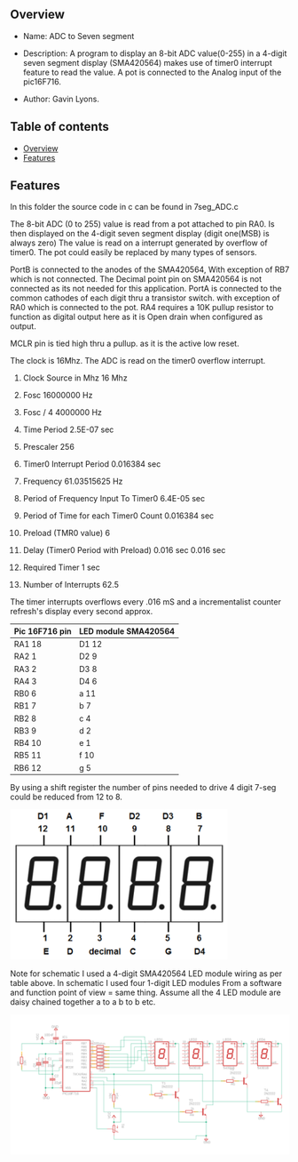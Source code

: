 
Overview
--------------------------------------------
* Name: ADC to Seven segment
* Description: A program to display an 8-bit ADC value(0-255) in a 4-digit seven segment display (SMA420564) makes use of timer0 interrupt feature to read the value. A pot is connected to the
Analog input of the pic16F716. 
  
* Author: Gavin Lyons.

Table of contents
---------------------------

  * [Overview](#overview)
  * [Features](#features)


Features
----------------------

In this folder the source code in c can be found in 7seg_ADC.c

The 8-bit ADC (0 to 255) value is read from a pot attached to pin RA0.
Is then displayed on the 4-digit seven segment display (digit one(MSB) is always zero)
The value is read on a interrupt generated by overflow of timer0.
The pot could easily be replaced by many types of sensors. 

PortB is connected to the anodes of the SMA420564,
With exception of RB7 which is not connected. 
The Decimal point pin on SMA420564 is not connected as its not needed for this application. 
PortA is connected to the common cathodes of each digit thru a transistor switch.
with exception of RA0 which is connected to the pot.
RA4 requires a 10K pullup resistor to function as digital output here
as it is Open drain when configured as output.

MCLR pin is tied high thru a pullup. as it is the active low reset. 

The clock is 16Mhz. The ADC is read on the timer0 overflow interrupt.

1. Clock Source in Mhz	16	Mhz			
2. Fosc   	16000000	Hz			
3. Fosc / 4	4000000	Hz			
4. Time Period	2.5E-07	sec			
5. Prescaler	256				
6. Timer0 Interrupt Period	0.016384	sec			
7. Frequency	61.03515625	Hz			
8. Period of Frequency Input To Timer0	6.4E-05	sec			
9. Period of Time for each Timer0 Count	0.016384	sec			
					
10. Preload (TMR0 value)	6				
11. Delay (Timer0 Period with Preload)	0.016	sec		0.016	sec
					
12. Required Timer	1	sec			
13. Number of Interrupts	62.5				

The timer interrupts overflows every .016 mS and a incrementalist counter refresh's display every second approx.


| Pic 16F716 pin  | LED module SMA420564 |
| ------ | ------ |
| RA1 18 | D1 12  |
| RA2 1| D2 9 |
| RA3 2 | D3 8 |
| RA4 3 | D4 6 |
| RB0 6| a 11 |  
| RB1 7| b 7 |
| RB2 8| c 4 |
| RB3 9| d 2|
| RB4 10| e 1 |
| RB5 11| f 10 |
| RB6 12| g 5 |

By using a shift register the number of pins needed to drive 4 digit 7-seg could be reduced from 12 to 8.
 

![PIC](https://github.com/gavinlyonsrepo/pic_16F716_projects/blob/master/images/7segpinout.png)


Note for schematic I used a 4-digit SMA420564 LED module wiring as per table above.
In schematic I used four 1-digit LED modules
From a software and function point of view = same thing.
Assume all the 4 LED module are daisy chained together a to a b to b etc.

![PIC](https://github.com/gavinlyonsrepo/pic_16F716_projects/blob/master/images/7segADC.png)

 
